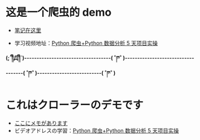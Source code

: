 # 这是一个爬虫的 demo

- [笔记在这里](./笔记.md)

* 学习视频地址：[Python 爬虫+Python 数据分析 5 天项目实操](https://www.bilibili.com/video/BV12E411A7ZQ?p=24&spm_id_from=333.1007.top_right_bar_window_history.content.click)

**(;´༎ຶД༎ຶ`)-----------------------------------( ˚ཫ˚ )-----------------------------------( ˚ཫ˚ )--------------------------( ˚ཫ˚ )**

# これはクローラーのデモです

- [ここにメモがあります](./笔记.md)
- ビデオアドレスの学習：[Python 爬虫+Python 数据分析 5 天项目实操](https://www.bilibili.com/video/BV12E411A7ZQ?p=24&spm_id_from=333.1007.top_right_bar_window_history.content.click)
